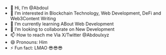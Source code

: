 - 👋 Hi, I’m @Abdoul
- 👀 I’m interested in Blockchain Technology, Web Development, DeFi and Web3Content Writing
- 🌱 I’m currently learning ABout Web Development 
- 💞️ I’m looking to collaborate on New Development
- 📫 How to reach me Via X/Twitter @Abdoulxyz
- 😄 Pronouns: Him
- ⚡ Fun fact: LMAO 😎😎😎

<!---
Abdoul/Abdoul is a ✨ special ✨ repository because its `README.md` (this file) appears on your GitHub profile.
You can click the Preview link to take a look at your changes.
--->
